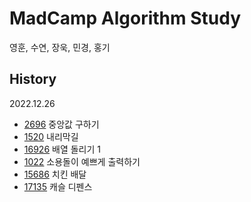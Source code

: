 # MadCamp Algorithm Study

영훈, 수연, 장욱, 민경, 홍기

## History

2022.12.26
- [2696](https://www.acmicpc.net/problem/2696) 중앙값 구하기
- [1520](https://www.acmicpc.net/problem/1520) 내리막길
- [16926](https://www.acmicpc.net/problem/16926) 배열 돌리기 1
- [1022](https://www.acmicpc.net/problem/1022) 소용돌이 예쁘게 출력하기
- [15686](https://www.acmicpc.net/problem/15686) 치킨 배달
- [17135](https://www.acmicpc.net/problem/17135) 캐슬 디펜스